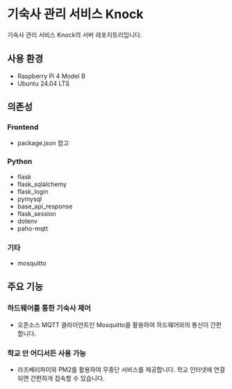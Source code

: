 # 기숙사 관리 서비스 Knock
기숙사 관리 서비스 Knock의 서버 레포지토리입니다.
## 사용 환경
- Raspberry Pi 4 Model B
- Ubuntu 24.04 LTS
## 의존성
### Frontend
- package.json 참고
### Python
- flask
- flask_sqlalchemy
- flask_login
- pymysql
- base_api_response
- flask_session
- dotenv
- paho-mqtt
### 기타
- mosquitto
## 주요 기능
### 하드웨어를 통한 기숙사 제어
- 오픈소스 MQTT 클라이언트인 Mosquitto를 활용하여 하드웨어와의 통신이 간편합니다.
### 학교 안 어디서든 사용 가능
- 라즈베리파이와 PM2를 활용하여 무중단 서비스를 제공합니다. 학교 인터넷에 연결되면 간편하게 접속할 수 있습니다.

